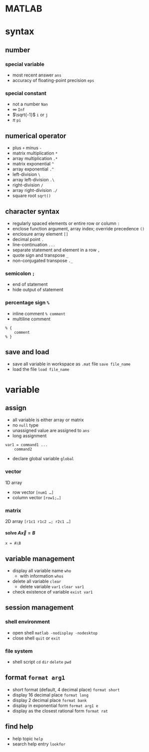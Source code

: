 # MATLAB

# syntax

## number

### special variable

- most recent answer `ans`
- accuracy of floating-point precision `eps`

### special constant

- not a number `Nan`
- $\infty$ `Inf`
- $\sqrt{-1}$ `i` or `j`
- $\pi$ `pi`

## numerical operator

- plus `+` minus `-`
- matrix multiplication `*`
- array multiplication `.*`
- matrix exponential `^`
- array exponential `.^`
- left-division `\`
- array left-division `.\`
- right-division `/`
- array right-division `./`
- square root `sqrt()`

## character syntax

- regularly spaced elements or entire row or column `:`
- enclose function argument, array index; override precedence `()`
- enclosure array element `[]`
- decimal point `.`
- line-continuation `...`
- separate statement and element in a row `,`
- quote sign and transpose `_`
- non-conjugated transpose `._`

### semicolon `;`

- end of statement
- hide output of statement

### percentage sign `%`

- inline comment `% comment`
- multiline comment

```
% {
    comment
% }
```

## save and load

- save all variable in workspace as `.mat` file `save file_name`
- load the file `load file_name`

# variable

## assign

- all variable is either array or matrix
- no `null` type
- unassigned value are assigned to `ans`
- long assignment

```
var1 = command1 ...
    command2
```

- declare global variable `global`

### vector

1D array

- row vector `[num1 …]`
- column vector `[row1;…]`

### matrix

2D array
`[r1c1 r1c2 …; r2c1 …]`

#### solve $A\vec{x}=B$

`x = A\B`

## variable management

- display all variable name `who`
    - with information `whos`
- delete all variable `clear`
    - delete variable `var1` `clear var1`
- check existence of variable `exist var1`

## session management

### shell environment

- open shell `matlab -nodisplay -nodesktop`
- close shell `quit` or `exit`

### file system

- shell script `cd` `dir` `delete` `pwd`

## format `format arg1`

- short format (default, 4 decimal place) `format short`
- display 16 decimal place `format long`
- display 2 decimal place `format bank`
- display in exponential form `format arg1 e`
- display as the closest rational form `format rat`

## find help

- help topic `help`
- search help entry `lookfor`

